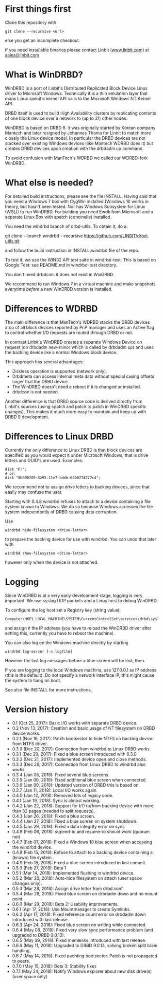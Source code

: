 First things first
==================

Clone this repository with 

	git clone --recursive <url>

else you get an incomplete checkout.

If you need installable binaries please contact Linbit (www.linbit.com)
at sales@linbit.com

What is WinDRBD?
================

WinDRBD is a port of Linbit's Distributed Replicated Block Device
Linux driver to Microsoft Windows. Technically it is a thin
emulation layer that maps Linux specific kernel API calls to the
Microsoft Windows NT Kernel API.

DRBD itself is used to build High Availability clusters by replicating
contents of one block device over a network to (up to 31) other nodes.

WinDRBD is based on DRBD 9. It was originally started by Korean
company Mantech and later resigned by Johannes Thoma for Linbit
to match more closely the Linux device model. In particular the
DRBD devices are not stacked over existing Windows devices (like
Mantech WDRBD does it) but creates DRBD devices upon creation with
the drbdadm up command.

To avoid confusion with ManTech's WDRBD we called our WDRBD-fork
WinDRBD.

What else is needed?
====================

For detailed build instructions, please see the file INSTALL. Having
said that you need a Windows 7 box with CygWin installed (Windows 10
works in theory, but hasn't been tested. Nor has Windows Subsystem for
Linux (WSL)) to run WinDRBD. For building you need Ewdk from Microsoft
and a separate Linux Box with spatch (concinelle) installed.

You need the windrbd branch of drbd-utils. To obtain it, do a:

git clone --branch windrbd --recursive https://github.com/LINBIT/drbd-utils.git

and follow the build instruction in INSTALL.windrbd file of the
repo.

To test it, we use the WIN32 API test suite in windrbd-test. This
is based on Google Test: see README.md in windrbd-test directory.

You don't need drbdcon: it does not exist in WinDRBD.

We recommend to run Windows 7 in a virtual machine and make
snapshots everytime *before* a new WinDRBD version is installed.

Differences to WDRBD
====================

The main difference is that ManTech's WDRBD stacks the DRBD devices
atop of all block devices reported by PnP manager and uses an Active
flag to control whether I/O requests are routed through DRBD or not.

In contrast Linbit's WinDRBD creates a separate Windows Device on
request (on drbdadm new-minor which is called by drbdadm up) and
uses the backing device like a normal Windows block device.

This approach has several advantages:

 * Diskless operation is supported (network only).
 * Drbdmeta can access internal meta data without special casing offsets
   larger that the DRBD device.
 * The WinDRBD doesn't need a reboot if it is changed or installed.
 * drbdcon is not needed.

Another difference is that DRBD source code is derived directly from
Linbit's sources (using spatch and patch to patch in WinDRBD specific
changes). This makes it much more easy to maintain and keep up with
DRBD 9 development.

Differences to Linux DRBD
=========================

Currently the only difference to Linux DRBD is that block devices 
are specified as you would expect it under Microsoft Windows, that
is drive letters and GUID's are used. Examples:

	disk "F:";
	# or:
	disk "0b098289-8295-11e7-bddb-0800274272c4";

We recommend not to assign drive letters to backing devices, since 
that easily may confuse the user.

Starting with 0.4.8 windrbd refuses to attach to a device containing
a file system known to Windows. We do so because Windows accesses
the file system independently of DRBD causing data corruption.

Use

	windrbd hide-filesystem <drive-letter>

to prepare the backing device for use with windrbd. You can undo
that later with

	windrbd show-filesystem <drive-letter>

however only when the device is not attached.

Logging
=======

Since WinDRBD is at a very early development stage, logging is very
important. We use syslog UDP packets and a Linux host to debug
WinDRBD.

To configure the log host set a Registry key (string value):

	Computer\HKEY_LOCAL_MACHINE\SYSTEM\CurrentControlSet\services\drbd\syslog_ip

and assign it the IP address (you have to reload the WinDRBD driver
after setting this, currently you have to reboot the machine).

You can also log on the Windows machine directly by starting

	windrbd log-server [-o logfile]

However the last log messages before a blue screen will be lost, then.

If you are logging to the local Windows machine, use 127.0.0.1 as
IP address (this is the default). Do not specify a network interface
IP, this might cause the system to hang on boot.

See also file INSTALL for more instructions.

Version history
===============

 * 0.1 (Oct 25, 2017): Basic I/O works with separate DRBD device.
 * 0.2 (Nov 13, 2017): Creation and basic usage of NT filesystem on DRBD 
		    device works.
 * 0.2.1 (Nov 16, 2017): Patch bootsector to hide NTFS on backing device
		    from NTFS driver.
 * 0.3.0 (Dec 20, 2017): Connection from windrbd to Linux DRBD works.
 * 0.3.1 (Dec 20, 2017): Fixed a blue screen introduced with 0.3.0
 * 0.3.2 (Dec 21, 2017): Implemented device open and close methods.
 * 0.3.3 (Dec 26, 2017): Connection from Linux DRBD to windrbd also works.
 * 0.3.4 (Jan 05, 2018): Fixed several blue screens.
 * 0.3.5 (Jan 09, 2018): Fixed additional blue screen when connected.
 * 0.3.6 (Jan 09, 2018): Updated version of DRBD this is based on.
 * 0.3.7 (Jan 11, 2018): Local I/O works again.
 * 0.4.0 (Jan 12, 2018): Removed lots of legacy code.
 * 0.4.1 (Jan 19, 2018): Sync is almost working.
 * 0.4.2 (Jan 22, 2018): Support for I/O to/from backing device with more
			 than 32 pages (needed to split requests).
 * 0.4.3 (Jan 26, 2018): Fixed a blue screen.
 * 0.4.4 (Jan 27, 2018): Fixed a blue screen on system shutdown.
 * 0.4.5 (Jan 29, 2018): Fixed a data integrity error on sync
 * 0.4.6 (Feb 06, 2018): supend-io and resume-io should work (quorum not)
 * 0.4.7 (Feb 07, 2018): Fixed a Windows 10 blue screen when accessing the
			 windrbd device.
 * 0.4.8 (Feb 15, 2018): Refuse to attach to a backing device containing
			 a (known) file system.
 * 0.4.9 (Feb 16, 2018): Fixed a blue screen introduced in last commit.
 * 0.5.0 (Feb 27, 2018): Beta 1
 * 0.5.1 (Mar 14, 2018): Implemented flushing in windrbd device.
 * 0.5.2 (Mar 20, 2018): Auto-hide filesystem on attach (user space changes
			 only).
 * 0.5.3 (Mar 28, 2018): Assign drive letter from drbd.conf
 * 0.5.4 (Mar 28, 2018): Fixed blue screen on drbdadm down and no mount point.
 * 0.6.0 (Mar 29, 2018): Beta 2: Usability improvements.
 * 0.6.1 (Apr 17, 2018): Use Mountmanager to create Symlinks.
 * 0.6.2 (Apr 17, 2018): Fixed reference count error on drbdadm down introduced
                         with last release.
 * 0.6.3 (Apr 24, 2018): Fixed blue screen on writing while connected.
 * 0.6.4 (May 08, 2018): Fixed very slow sync performance problem (and upgraded
                         to DRBD 9.0.13).
 * 0.6.5 (May 09, 2018): Fixed memleaks introduced with last release.
 * 0.6.6 (May 11, 2018): Upgraded to DRBD 9.0.14, solving broken split brain
                         handling.
 * 0.6.7 (May 14, 2018): Fixed pachting bootsector. Patch is not propagated to
			 peers.
 * 0.7.0 (May 15, 2018): Beta 3: Stability fixes
 * 0.7.1 (May 24, 2018): Notify Windows explorer about new disk drive(s) (user
			 space only)
